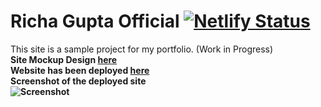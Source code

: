 
# Richa Gupta Official [![Netlify Status](https://api.netlify.com/api/v1/badges/4c01f88c-7516-4c14-bb7e-edeb504abf7e/deploy-status)](https://app.netlify.com/sites/abhijitrout/deploys)
This site is a sample project for my portfolio. (Work in Progress)
<br>
<strong>
  Site Mockup Design <a href="https://www.behance.net/gallery/106492727/RICHA-GUPTA-WEBSITE" target="_blank"> here </a> <br>
  Website has been deployed <a href="https://www.abhijitrout.dev/" target="_blank"> here </a> 
</strong>
<br>
<strong> Screenshot of the deployed site <strong>
<br>
![Screenshot](https://firebasestorage.googleapis.com/v0/b/fir-demo-7bbf9.appspot.com/o/screencapture-abhijitrout-dev-2021-01-14-20_49_00.png?alt=media&token=34bff4e9-c18b-407f-b46a-e5ea2bafdba1)

 
